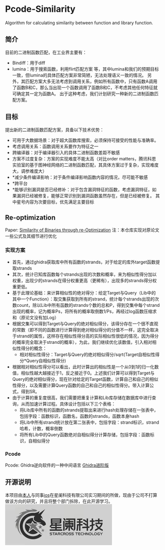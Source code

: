 # Pcode-Similarity
Algorithm for calculating similarity between function and library function.

## 简介
目前的二进制函数匹配，在工业界主要有：
- Bindiff：用于diff
- lumina：用于搜索函数，利用flirt匹配方案
等，其中lumina和我们的预期目标一致，但lumina的具体匹配方案非常简陋，无法处理语义一致的情况。
另外，其匹配方案大多无法考虑到调用关系，例如所有函数中，只有函数A调用了函数B和C，那么当出现一个函数调用了函数B和C，不考虑其他任何特征就可确定其一定为函数A。
出于这种考虑，我们计划研究一种新的二进制函数匹配方案。

## 目标
提出新的二进制函数匹配方案，具备以下技术优势：
- 可用于大数据场景：对于超大函数库搜索，必须保持可接受的性能与准确率。
- 考虑调用关系：函数调用关系要作为特征之一
- 跨编译器：对于编译器引入的具体二进制函数差距不敏感
- 方案不过度复杂：方案的实现难度不能太高（对比order matters，腾讯科恩实验室的基于图神经网络的二进制函数匹配，其具体方案过于复杂，实现难度大，调参难度大）
- *减少条件编译影响：对于条件编译影响函数内容的情况，尽可能不敏感
- *跨平台
- *能够识别漏洞是否已经修补：对于包含漏洞特征的函数，考虑漏洞特征，如果漏洞已经被修复，能够正常识别到漏洞函数虽然存在，但是已经被修复。
其中星号内容为次要目标，优先满足主要目标

## Re-optimization 
Paper: [Similarity of Binaries through re-Optimization](http://www.cs.technion.ac.il/~yanivd/pldi17/pldi17_GitZ.pdf)
注：本仓库实现对原论文一些公式及其细节进行优化

### 实现方案
- 首先，通过ghidra获取库中所有函数的strands，对于给定的库外target函数提取strands
- 其次，统计已知库函数每个strands出现的次数和概率，来为相似性得分加以权重，出现少的strands在得分权重更高（更稀有），出现多的strands得分权重更低。
- 基于此理论基础：来计算相似性的绝对得分：给定Target与Query（Lib中的其中一个Function）：取交集获取到所有的strand，统计每个strands出现的次数count，除以Lib中所有函数的strands个数的总和P，得到交集中每个strand出现的概率，记为概率Ps，将所有的概率取倒数1/Ps，再经过log函数压缩求和（原论文没有加Log）
- 根据交集可以得到Target与Query的绝对相似得分，该得分存在一个很不直观的常数（即不同的函数进行计算得到绝对相似得分的分值不一样，这完全取决于strand的属性，这样存在相似性得分高的实际相似性很低的情况，因为得分的概率完全取决于strand的概率），为此，我们继续优化该数值，引入相对相似性得分的概念：
  + 相对相似性得分：Target与Query的绝对相似得分/sqrt(Target自相似性得分*Query自相似性得分)
- 根据相对相似性得分可以看出，此时计算出的相似性是一个从0到1的归一化数值，相似性越大越接近于1，反之接近于0。上述我们计算可以得到Target与Query的绝对相似得分，现在针对给定的Target函数，计算自己和自己的相似性得分，以及需要计算Query函数的自己和自己的相似性得分。带入计算公式，得到SR。
- 由于计算的重复度很高，我们需要把重复计算和Lib库存储在数据库中进行查询，从而加速计算过程。具体设计包括以下三个表格：
  + 将Lib库中所有的函数的strands提取出来进行hash处理存储在一张表中，包括字段：函数标识，函数名，函数的strands，函数本身hash
  + 将Lib中所有strand统计放在第二张表中，包括字段：strand标识，strand哈希，计数，概率倒数
  + 将所有Lib中的Query函数绝对自相似得分计算存储，包括字段：函数标识，自相似得分

### Pcode
Pcode: Ghidra逆向软件的一种中间语言
[Ghidra进阶版](https://github.com/JackHCC/ghidracraft)

## 开源说明
本项目由[本人](https://github.com/JackHCC)与同事[ios](https://github.com/ioo0s)在星阑科技有限公司实习期间的所做，现由于公司不打算做该方向的研究，并且将整个部门拆除，在此开源学习。
![xlkj](./xlkj.jpg)

